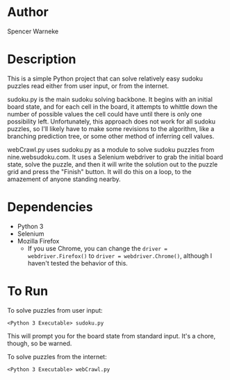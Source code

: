 Author
======
Spencer Warneke

Description
===========
This is a simple Python project that can solve relatively easy sudoku puzzles read either from user input, or from the internet.

sudoku.py is the main sudoku solving backbone. It begins with an initial board state, and for each cell in the board,
it attempts to whittle down the number of possible values the cell could have until there is only one possibility left.
Unfortunately, this approach does not work for all sudoku puzzles, so I'll likely have to make some revisions to the algorithm, 
like a branching prediction tree, or some other method of inferring cell values.

webCrawl.py uses sudoku.py as a module to solve sudoku puzzles from nine.websudoku.com. It uses a Selenium webdriver to grab the initial board state, solve the puzzle, and then it will write the solution out to the puzzle grid and press the "Finish" button.
It will do this on a loop, to the amazement of anyone standing nearby.

Dependencies
============
* Python 3
* Selenium
* Mozilla Firefox
	* If you use Chrome, you can change the `driver = webdriver.Firefox()` to `driver = webdriver.Chrome()`, although I haven't tested the behavior of this.
	
To Run
======
To solve puzzles from user input:

`<Python 3 Executable> sudoku.py`

This will prompt you for the board state from standard input. It's a chore, though, so be warned.

To solve puzzles from the internet:

`<Python 3 Executable> webCrawl.py`
